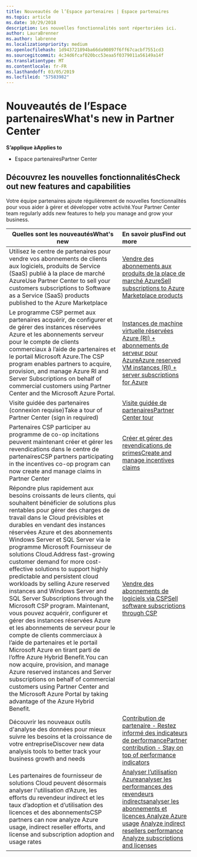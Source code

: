 ```yaml
---
title: Nouveautés de l’Espace partenaires | Espace partenaires
ms.topic: article
ms.date: 10/29/2018
description: Les nouvelles fonctionnalités sont répertoriées ici.
author: LauraBrenner
ms.author: labrenne
ms.localizationpriority: medium
ms.openlocfilehash: 1d943721894ba66da90897f6ff67cacbf7551cd3
ms.sourcegitcommit: 4c34d6fcaf020bcc53eaa5f0379011a56149a14f
ms.translationtype: MT
ms.contentlocale: fr-FR
ms.lasthandoff: 03/05/2019
ms.locfileid: "57583982"
---
```

# <a name="whats-new-in-partner-center"></a><span data-ttu-id="8d2c3-103">Nouveautés de l’Espace partenaires</span><span class="sxs-lookup"><span data-stu-id="8d2c3-103">What's new in Partner Center</span></span>

<span data-ttu-id="8d2c3-104">**S’applique à**</span><span class="sxs-lookup"><span data-stu-id="8d2c3-104">**Applies to**</span></span>

-  <span data-ttu-id="8d2c3-105">Espace partenaires</span><span class="sxs-lookup"><span data-stu-id="8d2c3-105">Partner Center</span></span>

## <a name="check-out-new-features-and-capabilities"></a><span data-ttu-id="8d2c3-106">Découvrez les nouvelles fonctionnalités</span><span class="sxs-lookup"><span data-stu-id="8d2c3-106">Check out new features and capabilities</span></span> 

<span data-ttu-id="8d2c3-107">Votre équipe partenaires ajoute régulièrement de nouvelles fonctionnalités pour vous aider à gérer et développer votre activité.</span><span class="sxs-lookup"><span data-stu-id="8d2c3-107">Your Partner Center team regularly adds new features to help you manage and grow your business.</span></span>


|<span data-ttu-id="8d2c3-108">**Quelles sont les nouveautés**</span><span class="sxs-lookup"><span data-stu-id="8d2c3-108">**What's new**</span></span>   |<span data-ttu-id="8d2c3-109">**En savoir plus**</span><span class="sxs-lookup"><span data-stu-id="8d2c3-109">**Find out more**</span></span>   |
|----------------------|:-----------------|
|<span data-ttu-id="8d2c3-110">Utilisez le centre de partenaires pour vendre vos abonnements de clients aux logiciels, produits de Service (SaaS) publié à la place de marché Azure</span><span class="sxs-lookup"><span data-stu-id="8d2c3-110">Use Partner Center to sell your customers subscriptions to Software as a Service (SaaS) products published to the Azure Marketplace</span></span>  | [<span data-ttu-id="8d2c3-111">Vendre des abonnements aux produits de la place de marché Azure</span><span class="sxs-lookup"><span data-stu-id="8d2c3-111">Sell subscriptions to Azure Marketplace products</span></span>](sell-marketplace-products.md)|
|<span data-ttu-id="8d2c3-112">Le programme CSP permet aux partenaires acquérir, de configurer et de gérer des instances réservées Azure et les abonnements serveur pour le compte de clients commerciaux à l’aide de partenaires et le portail Microsoft Azure.</span><span class="sxs-lookup"><span data-stu-id="8d2c3-112">The CSP program enables partners to acquire, provision, and manage Azure RI and Server Subscriptions on behalf of commercial customers using Partner Center and the Microsoft Azure Portal.</span></span>|[<span data-ttu-id="8d2c3-113">Instances de machine virtuelle réservées Azure (RI) + abonnements de serveur pour Azure</span><span class="sxs-lookup"><span data-stu-id="8d2c3-113">Azure reserved VM instances (RI) + server subscriptions for Azure</span></span>](azure-ri-server-subscriptions.md)|
|<span data-ttu-id="8d2c3-114">Visite guidée des partenaires (connexion requise)</span><span class="sxs-lookup"><span data-stu-id="8d2c3-114">Take a tour of Partner Center (sign in required)</span></span>|[<span data-ttu-id="8d2c3-115">Visite guidée de partenaires</span><span class="sxs-lookup"><span data-stu-id="8d2c3-115">Partner Center tour</span></span>](https://partnercenter.microsoft.com/pcv/redirect?authenticate=true&redirect=%2Fdashboard%2Foverview)|
|<span data-ttu-id="8d2c3-116">Partenaires CSP participer au programme de co-op incitations peuvent maintenant créer et gérer les revendications dans le centre de partenaires</span><span class="sxs-lookup"><span data-stu-id="8d2c3-116">CSP partners participating in the incentives co-op program can now create and manage claims in Partner Center</span></span>|[<span data-ttu-id="8d2c3-117">Créer et gérer des revendications de primes</span><span class="sxs-lookup"><span data-stu-id="8d2c3-117">Create and manage incentives claims</span></span>](create-incentives-claims.md)|
|<span data-ttu-id="8d2c3-118">Répondre plus rapidement aux besoins croissants de leurs clients, qui souhaitent bénéficier de solutions plus rentables pour gérer des charges de travail dans le Cloud prévisibles et durables en vendant des instances réservées Azure et des abonnements Windows Server et SQL Server via le programme Microsoft Fournisseur de solutions Cloud.</span><span class="sxs-lookup"><span data-stu-id="8d2c3-118">Address fast-growing customer demand for more cost-effective solutions to support highly predictable and persistent cloud workloads by selling Azure reserved instances and Windows Server and SQL Server Subscriptions through the Microsoft CSP program.</span></span> <span data-ttu-id="8d2c3-119">Maintenant, vous pouvez acquérir, configurer et gérer des instances réservées Azure et les abonnements de serveur pour le compte de clients commerciaux à l’aide de partenaires et le portail Microsoft Azure en tirant parti de l’offre Azure Hybrid Benefit.</span><span class="sxs-lookup"><span data-stu-id="8d2c3-119">You can now acquire, provision, and manage Azure reserved instances and Server subscriptions on behalf of commercial customers using Partner Center and the Microsoft Azure Portal by taking advantage of the Azure Hybrid Benefit.</span></span>|[<span data-ttu-id="8d2c3-120">Vendre des abonnements de logiciels via CSP</span><span class="sxs-lookup"><span data-stu-id="8d2c3-120">Sell software subscriptions through CSP</span></span>](csp-software-subscriptions.md)|
|<span data-ttu-id="8d2c3-121">Découvrir les nouveaux outils d'analyse des données pour mieux suivre les besoins et la croissance de votre entreprise</span><span class="sxs-lookup"><span data-stu-id="8d2c3-121">Discover new data analysis tools to better track your business growth and needs</span></span>| [<span data-ttu-id="8d2c3-122">Contribution de partenaire - Restez informé des indicateurs de performance</span><span class="sxs-lookup"><span data-stu-id="8d2c3-122">Partner contribution - Stay on top of performance indicators</span></span>](partner-contributions.md)|
|<span data-ttu-id="8d2c3-123">Les partenaires de fournisseur de solutions Cloud peuvent désormais analyser l'utilisation d’Azure, les efforts du revendeur indirect et les taux d’adoption et d’utilisation des licences et des abonnements</span><span class="sxs-lookup"><span data-stu-id="8d2c3-123">CSP partners can now analyze Azure usage, indirect reseller efforts, and license and subscription adoption and usage rates</span></span>|<span data-ttu-id="8d2c3-124">[Analyser l’utilisation Azure](analyze-azure-usage.md)[analyser les performances des revendeurs indirects](Analyze-indirect-resellers.md)[analyser les abonnements et licences      ](analyze-subscriptions-licenses.md)</span><span class="sxs-lookup"><span data-stu-id="8d2c3-124">[Analyze Azure usage](analyze-azure-usage.md)  [Analyze indirect resellers performance](Analyze-indirect-resellers.md)    [Analyze subscriptions and licenses](analyze-subscriptions-licenses.md)</span></span>|

